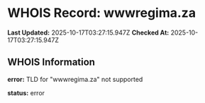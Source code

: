 # WHOIS Record: wwwregima.za

**Last Updated:** 2025-10-17T03:27:15.947Z
**Checked At:** 2025-10-17T03:27:15.947Z

## WHOIS Information

**error:** TLD for "wwwregima.za" not supported

**status:** error

